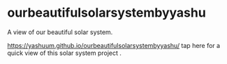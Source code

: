 # ourbeautifulsolarsystembyyashu
A view of our beautiful solar system.

https://yashuum.github.io/ourbeautifulsolarsystembyyashu/ tap here for a quick view of this solar system project . 
